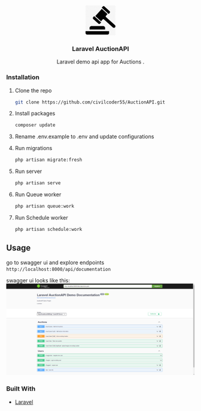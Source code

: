 <p align="center">
  <img src="public/icon.jpg" alt="Logo" width="80" height="80">

  <h3 align="center">Laravel AuctionAPI</h3>

  <p align="center">
   Laravel demo api app for Auctions .
  </p>
</p>

### Installation

1. Clone the repo
    ```sh
    git clone https://github.com/civilcoder55/AuctionAPI.git
    ```
2. Install packages
    ```sh
    composer update
    ```
3. Rename .env.example to .env and update configurations

4. Run migrations

    ```sh
    php artisan migrate:fresh
    ```

5. Run server

    ```sh
    php artisan serve
    ```

6. Run Queue worker

    ```sh
    php artisan queue:work
    ```

7. Run Schedule worker
    ```sh
    php artisan schedule:work
    ```

## Usage

go to swagger ui and explore endpoints `http://localhost:8000/api/documentation`

swagger ui looks like this:
![Demo-Api](public/demo.png)

### Built With

-   [Laravel](https://laravel.com)
